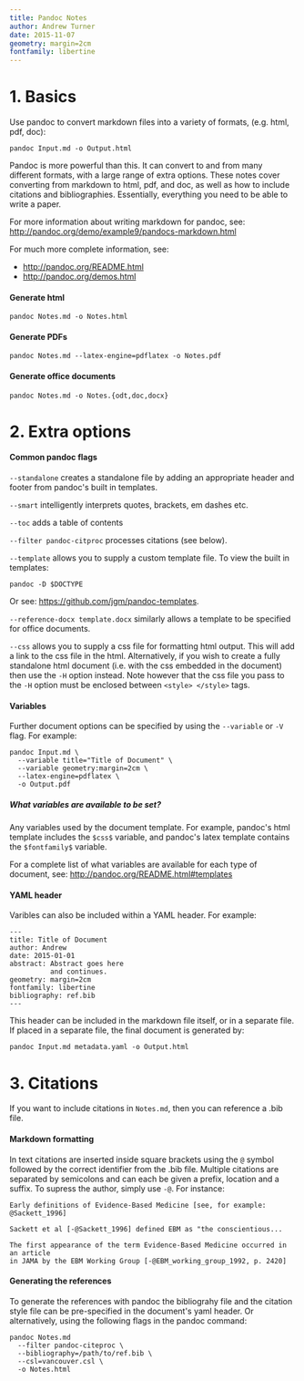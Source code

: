 ```yaml
---
title: Pandoc Notes
author: Andrew Turner
date: 2015-11-07
geometry: margin=2cm
fontfamily: libertine
---
```


# 1. Basics

Use pandoc to convert markdown files into a variety of formats, (e.g. html, pdf,
doc):

    pandoc Input.md -o Output.html

Pandoc is more powerful than this. It can convert to and from many different formats,
with a large range of extra options. These notes cover converting from markdown
to html, pdf, and doc, as well as how to include citations and bibliographies.
Essentially, everything you need to be able to write a paper. 

For more information about writing markdown for pandoc, see:
<http://pandoc.org/demo/example9/pandocs-markdown.html>

For much more complete information, see:

* <http://pandoc.org/README.html>
* <http://pandoc.org/demos.html>

#### Generate html

    pandoc Notes.md -o Notes.html

#### Generate PDFs

    pandoc Notes.md --latex-engine=pdflatex -o Notes.pdf

#### Generate office documents

    pandoc Notes.md -o Notes.{odt,doc,docx}


# 2. Extra options

#### Common pandoc flags

`--standalone` creates a standalone file by adding an appropriate header
and footer from pandoc's built in templates.

`--smart` intelligently interprets quotes, brackets, em dashes etc.

`--toc` adds a table of contents
 
 `--filter pandoc-citproc` processes citations (see below).

`--template` allows you to supply a custom template file.
To view the built in templates:

    pandoc -D $DOCTYPE

Or see: <https://github.com/jgm/pandoc-templates>.

`--reference-docx template.docx`  similarly allows a template to be specified for
office documents.

`--css` allows you to supply a css file for formatting html output. This will
add a link to the css file in the html. Alternatively, if you wish to create
a fully standalone html document (i.e. with the css embedded in the document)
then use the `-H` option instead. Note however that the css file you pass to
the `-H` option must be enclosed between `<style> </style>` tags.

#### Variables

Further document options can be specified by using the `--variable` or `-V` flag. 
For example:

    pandoc Input.md \
      --variable title="Title of Document" \
      --variable geometry:margin=2cm \
      --latex-engine=pdflatex \
      -o Output.pdf

##### What variables are available to be set?

Any variables used by the document template. For example, pandoc's html
template includes the `$css$` variable, and pandoc's latex template contains
the `$fontfamily$` variable.

For a complete list of what variables are available for each type of document,
see: <http://pandoc.org/README.html#templates>

#### YAML header

Varibles can also be included within a YAML header. For example:

    ---
    title: Title of Document
    author: Andrew
    date: 2015-01-01
    abstract: Abstract goes here
              and continues.
    geometry: margin=2cm
    fontfamily: libertine
    bibliography: ref.bib
    ---

This header can be included in the markdown file itself, or in a separate file.
If placed in a separate file, the final document is generated by:

    pandoc Input.md metadata.yaml -o Output.html


# 3. Citations

If you want to include citations in `Notes.md`, then you can reference a .bib
file.

#### Markdown formatting

In text citations are inserted inside square brackets using the 
`@` symbol followed by the correct identifier from the .bib file.  Multiple 
citations are separated by semicolons and can each be given a prefix, location
and a suffix. To supress the author, simply use `-@`. For instance:

    Early definitions of Evidence-Based Medicine [see, for example: @Sackett_1996]

    Sackett et al [-@Sackett_1996] defined EBM as "the conscientious...
    
    The first appearance of the term Evidence-Based Medicine occurred in an article
    in JAMA by the EBM Working Group [-@EBM_working_group_1992, p. 2420]

#### Generating the references

To generate the references with pandoc the bibliograhy file and the citation
style file can be pre-specified in the document's yaml header. Or alternatively, 
using the following flags in the pandoc command:

    pandoc Notes.md
      --filter pandoc-citeproc \
      --bibliography=/path/to/ref.bib \
      --csl=vancouver.csl \
      -o Notes.html

